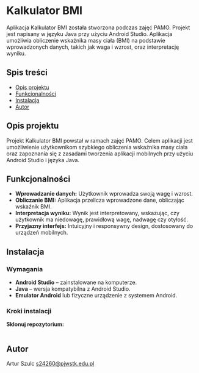# Kalkulator BMI

Aplikacja Kalkulator BMI została stworzona podczas zajęć PAMO. Projekt jest napisany w języku Java przy użyciu Android Studio. Aplikacja umożliwia obliczenie wskaźnika masy ciała (BMI) na podstawie wprowadzonych danych, takich jak waga i wzrost, oraz interpretację wyniku.

## Spis treści
- [Opis projektu](#opis-projektu)
- [Funkcjonalności](#funkcjonalności)
- [Instalacja](#instalacja)
- [Autor](#autor)

## Opis projektu
Projekt Kalkulator BMI powstał w ramach zajęć PAMO. Celem aplikacji jest umożliwienie użytkownikom szybkiego obliczenia wskaźnika masy ciała oraz zapoznania się z zasadami tworzenia aplikacji mobilnych przy użyciu Android Studio i języka Java.

## Funkcjonalności
- **Wprowadzanie danych:** Użytkownik wprowadza swoją wagę i wzrost.
- **Obliczanie BMI:** Aplikacja przelicza wprowadzone dane, obliczając wskaźnik BMI.
- **Interpretacja wyniku:** Wynik jest interpretowany, wskazując, czy użytkownik ma niedowagę, prawidłową wagę, nadwagę czy otyłość.
- **Przyjazny interfejs:** Intuicyjny i responsywny design, dostosowany do urządzeń mobilnych.

## Instalacja
### Wymagania
- **Android Studio** – zainstalowane na komputerze.
- **Java** – wersja kompatybilna z Android Studio.
- **Emulator Android** lub fizyczne urządzenie z systemem Android.

### Kroki instalacji
**Sklonuj repozytorium:**
```bash

```
## Autor
Artur Szulc s24260@pjwstk.edu.pl
